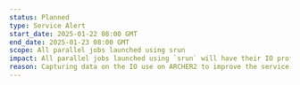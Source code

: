 ```yaml
---
status: Planned
type: Service Alert
start_date: 2025-01-22 08:00 GMT
end_date: 2025-01-23 08:00 GMT 
scope: All parallel jobs launched using srun
impact: All parallel jobs launched using `srun` will have their IO profile captured by the <a href="https://docs.archer2.ac.uk/data-tools/darshan/">Darshan</a> IO profiling tool. In rare cases this may cause jobs to fail or impact performance. Users can disable Darshan by adding the line `module remove darshan` before they use `srun` in their job submission scripts.
reason: Capturing data on the IO use on ARCHER2 to improve the service.
---
```


